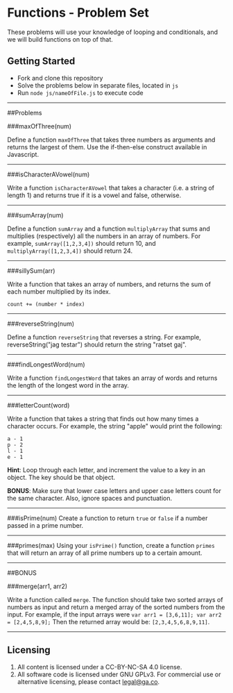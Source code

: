 # Functions - Problem Set

These problems will use your knowledge of looping and conditionals, and we will build functions on top of that.

## Getting Started

* Fork and clone this repository
* Solve the problems below in separate files, located in `js`
* Run `node js/nameOfFile.js` to execute code

---

##Problems

###maxOfThree(num)

Define a function `maxOfThree` that takes three numbers as arguments and returns the largest of them. Use the if-then-else construct available in Javascript. 

---

###isCharacterAVowel(num)

Write a function `isCharacterAVowel` that takes a character (i.e. a string of length 1) and returns true if it is a vowel and false, otherwise.

---

###sumArray(num)

Define a function `sumArray` and a function `multiplyArray` that sums and multiplies (respectively) all the numbers in an array of numbers. For example, `sumArray([1,2,3,4])` should return 10, and `multiplyArray([1,2,3,4])` should return 24.

---

###sillySum(arr)

Write a function that takes an array of numbers, and returns the sum of each number multiplied by its index.

`count += (number * index)`

---

###reverseString(num)

Define a function `reverseString` that reverses a string. For example, reverseString("jag testar") should return the string "ratset gaj".

---

###findLongestWord(num)

Write a function `findLongestWord` that takes an array of words and returns the length of the longest word in the array.

---

###letterCount(word)

Write a function that takes a string that finds out how many times a character occurs.  For example, the string "apple" would print the following:

```
a - 1
p - 2
l - 1
e - 1
```

**Hint**: Loop through each letter, and increment the value to a key in an object. The key should be that object.

**BONUS**: Make sure that lower case letters and upper case letters count for the same character.  Also, ignore spaces and punctuation.

---

###isPrime(num)
Create a function to return `true` or `false` if a number passed in a prime number.

---

###primes(max)
Using your `isPrime()` function, create a function `primes` that will return an array of all prime numbers up to a certain amount.

---

##BONUS

###merge(arr1, arr2)

Write a function called ```merge```.  The function should take two sorted arrays of numbers as input and return a merged array of the sorted numbers from the input.  For example, if the input arrays were `var arr1 = [3,6,11]; var arr2 = [2,4,5,8,9];`  Then the returned array would be: `[2,3,4,5,6,8,9,11]`.

---

## Licensing
1. All content is licensed under a CC-BY-NC-SA 4.0 license.
2. All software code is licensed under GNU GPLv3. For commercial use or alternative licensing, please contact legal@ga.co.
